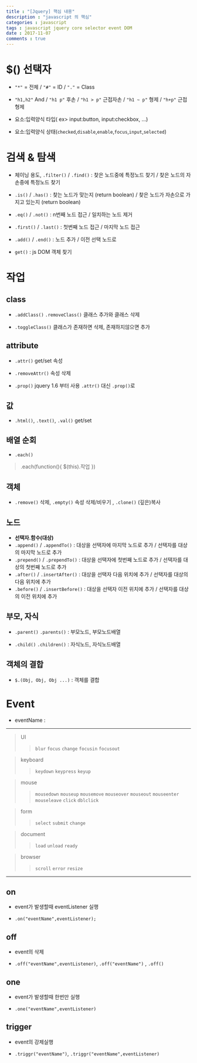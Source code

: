 ```yaml
---
title : "[Jquery] 핵심 내용"
description : "javascript 의 핵심"
categories : javascript
tags : javascript jquery core selector event DOM
date : 2017-11-07
comments : true
---
```



# $() 선택자

 * `"*"` = 전체 / `"#"` = ID / `"."` = Class
 
 * `"h1,h2"` And / `"h1 p"` 후손 / `"h1 > p"` 근접자손 / `"h1 ~ p"` 형제 / `"h+p"` 근접형제
 
 * 요소:입력양식 타입( ex> input:button, input:checkbox, ...)
 
 * 요소:입력양식 상태(`checked`,`disable`,`enable`,`focus`,`input`,`selected`)
 
 
# 검색 & 탐색 

 * 체이닝 용도, `.filter()` / `.find()` : 찾은 노드중에 특정노드 찾기 / 찾은 노드의 자손중에 특정노드 찾기
 
 * `.is()` / `.has()` : 찾는 노드가 맞는지 (return boolean)  / 찾은 노드가 자손으로 가지고 있는지 (return boolean)
  
 * `.eq()` / `.not()` : n번째 노드 접근 / 일치하는 노드 제거
  
 * `.first()` / `.last()` :  첫번째 노드 접근 / 마지막 노드 접근
 
 * `.add()` / `.end()` :  노드 추가 / 이전 선택 노드로
 
 * `get()` : js DOM 객체 찾기
 
 
# 작업

## class

* `.addClass()` `.removeClass()` 클래스 추가와 클래스 삭제

* `.toggleClass()` 클래스가 존재하면 삭제, 존재하지않으면 추가

## attribute

* `.attr()` get/set 속성

* `.removeAttr()` 속성 삭제

* `.prop()` jquery 1.6 부터 사용 `.attr()` 대신 `.prop()`로

## 값

* `.html()`, `.text()`,  `.val()` get/set

## 배열 순회

* `.each()`

> .each(function(){ $(this).작업 })  

## 객체

* `.remove()` 삭제, `.empty()` 속성 삭제/비우기 , `.clone()` (깊은)복사

## 노드

* **선택자.함수(대상)** 
* `.append()`    /  `.appendTo()`       : 대상을 선택자에 마지막 노드로 추가 / 선택자를 대상의 마지막 노드로 추가
* `.prepend()`   /  `.prependTo()`      : 대상을 선택자에 첫번째 노드로 추가 / 선택자를 대상의 첫번째 노드로 추가
* `.after()`     /  `.insertAfter()`    : 대상을 선택자 다음 위치에 추가 / 선택자를 대상의 다음 위치에 추가 
* `.before()`    /  `.insertBefore()`   : 대상을 선택자 이전 위치에 추가 / 선택자를 대상의 이전 위치에 추가

## 부모, 자식

* `.parent()` `.parents()` :  부모노드, 부모노드배열

* `.child()` `.children()` :  자식노드, 자식노드배열

## 객체의 결합

* `$.(Obj, Obj, Obj ...)` : 객체를 결합

# Event

* eventName : 

---
> UI 
>>`blur` `focus` `change` `focusin` `focusout`

> keyboard 
>> `keydown` `keypress` `keyup`

> mouse
>>  `mousedown` `mouseup` `mousemove` `mouseover` `mouseout` 
>>  `mouseenter` `mouseleave` `click` `dblclick`

> form
>> `select` `submit` `change`

> document
>> `load`   `unload` `ready`

> browser
>> `scroll` `error` `resize`
---

## on

* event가 발생할때 eventListener 실행
  
* `.on("eventName",eventListener);` 


## off
* event의 삭제

* `.off("eventName",eventListener)`, `.off("eventName")` , `.off()`

## one

* event가 발생할때 한번만 실행

* `.one("eventName",eventListener)`  

## trigger

* event의 강제실행

* `.triggr("eventName")`, `.triggr("eventName",eventListener)` 


 